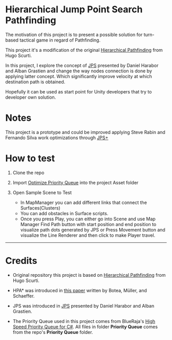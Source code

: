 ﻿# Hierarchical Jump Point Search Pathfinding

The motivation of this project is to present a possible solution for turn-based tactical game in regard of Pathfinding.

This project it's a modification of the original [Hierarchical Pathfinding](https://github.com/hugoscurti/hierarchical-pathfinding/tree/master) from Hugo Scurti.

In this project, I explore the concept of [JPS](http://users.cecs.anu.edu.au/~dharabor/data/papers/harabor-grastien-aaai11.pdf) presented by Daniel Harabor and Alban Grastien and change the way nodes connection is done by applying latter concept. Which significantly improve velocity at which destination path is obtained.

Hopefully it can be used as start point for Unity developers that try to developer own solution. 

# Notes

This project is a prototype and could be improved applying Steve Rabin and Fernando Silva work optimizations through [JPS+](http://www.gameaipro.com/GameAIPro2/GameAIPro2_Chapter14_JPS_Plus_An_Extreme_A_Star_Speed_Optimization_for_Static_Uniform_Cost_Grids.pdf)

# How to test

1. Clone the repo

2. Import [Optimize Priority Queue](https://www.nuget.org/packages/OptimizedPriorityQueue) into the project Asset folder

3. Open Sample Scene to Test
   - In MapManager you can add different links that connect the Surfaces(Clusters)
   - You can add obstacles in Surface scripts.
   - Once you press Play, you can either go into Scene and use Map Manager Find Path button with start position and end position to visualize path dots generated by JPS or Press Movement button and visualize the Line Renderer and then click to make Player travel.

- - -

# Credits

* Original repository this project is based on [Hierarchical Pathfinding](https://github.com/hugoscurti/hierarchical-pathfinding/tree/master) from Hugo Scurti.

* HPA* was introduced in [this paper](http://www.cs.ualberta.ca/~mmueller/ps/hpastar.pdf) written by Botea, Müller, and Schaeffer.

* JPS was introduced in [JPS](http://users.cecs.anu.edu.au/~dharabor/data/papers/harabor-grastien-aaai11.pdf) presented by Daniel Harabor and Alban Grastien.

* The Priority Queue used in this project comes from BlueRaja's [High Speed Priority Queue for C#](https://github.com/BlueRaja/High-Speed-Priority-Queue-for-C-Sharp).  All files in folder **Priority Queue** comes from the repo's **Priority Queue** folder.